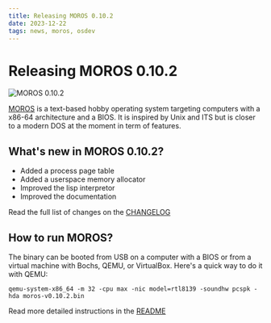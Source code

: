 ```yaml
---
title: Releasing MOROS 0.10.2
date: 2023-12-22
tags: news, moros, osdev
---
```


# Releasing MOROS 0.10.2

![MOROS 0.10.2](moros-0-10-2.png)

[MOROS](http://moros.cc) is a text-based hobby operating system targeting computers with a x86-64
architecture and a BIOS. It is inspired by Unix and ITS but is closer to a
modern DOS at the moment in term of features.

## What's new in MOROS 0.10.2?

- Added a process page table
- Added a userspace memory allocator
- Improved the lisp interpretor
- Improved the documentation

Read the full list of changes on the
[CHANGELOG](https://github.com/vinc/moros/blob/v0.10.2/CHANGELOG.md)

## How to run MOROS?

The binary can be booted from USB on a computer with a BIOS or from a virtual
machine with Bochs, QEMU, or VirtualBox. Here's a quick way to do it with QEMU:

```
qemu-system-x86_64 -m 32 -cpu max -nic model=rtl8139 -soundhw pcspk -hda moros-v0.10.2.bin
```

Read more detailed instructions in the
[README](https://github.com/vinc/moros/blob/v0.10.2/README.md)
